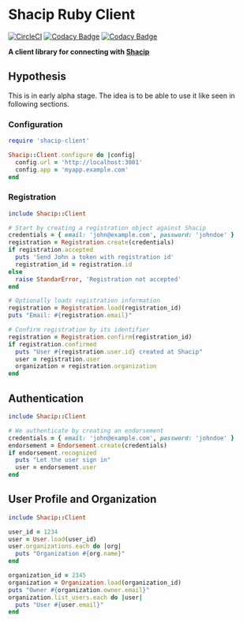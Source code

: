 # Shacip Ruby Client

[![CircleCI](https://circleci.com/gh/rafaelpivato/shacip-ruby.svg?style=svg)](https://circleci.com/gh/rafaelpivato/shacip-ruby) [![Codacy Badge](https://api.codacy.com/project/badge/Grade/3881d92ad5d744e19d1acc756f9ad05f)](https://www.codacy.com/manual/rafaelpivato/shacip-ruby?utm_source=github.com&amp;utm_medium=referral&amp;utm_content=rafaelpivato/shacip-ruby&amp;utm_campaign=Badge_Grade) [![Codacy Badge](https://api.codacy.com/project/badge/Coverage/3881d92ad5d744e19d1acc756f9ad05f)](https://www.codacy.com/manual/rafaelpivato/shacip-ruby?utm_source=github.com&utm_medium=referral&utm_content=rafaelpivato/shacip-ruby&utm_campaign=Badge_Coverage)

**A client library for connecting with [Shacip](https://github.com/rafaelpivato/shacip)**

## Hypothesis

This is in early alpha stage. The idea is to be able to use it like seen in
following sections.

### Configuration

```ruby
require 'shacip-client'

Shacip::Client.configure do |config|
  config.url = 'http://localhost:3001'
  config.app = 'myapp.example.com'
end
```

### Registration

```ruby
include Shacip::Client

# Start by creating a registration object against Shacip
credentials = { email: 'john@example.com', password: 'johndoe' }
registration = Registration.create(credentials)
if registration.accepted
  puts 'Send John a token with registration id'
  registration_id = registration.id
else
  raise StandarError, 'Registration not accepted'
end

# Optionally loads registration information
registration = Registration.load(registration_id)
puts "Email: #{registration.email}"

# Confirm registration by its identifier
registration = Registration.confirm(registration_id)
if registration.confirmed
  puts "User #{registration.user.id} created at Shacip"
  user = registration.user
  organization = registration.organization
end
```

## Authentication

```ruby
include Shacip::Client

# We authenticate by creating an endorsement
credentials = { email: 'john@example.com', password: 'johndoe' }
endorsement = Endorsement.create(credentials)
if endorsement.recognized
  puts "Let the user sign in"
  user = endorsement.user
end
```

## User Profile and Organization

```ruby
include Shacip::Client

user_id = 1234
user = User.load(user_id)
user.organizations.each do |org|
  puts "Organization #{org.name}"
end

organization_id = 2345
organization = Organization.load(organization_id)
puts "Owner #{organization.owner.email}"
organization.list_users.each do |user|
  puts "User #{user.email}"
end
```
